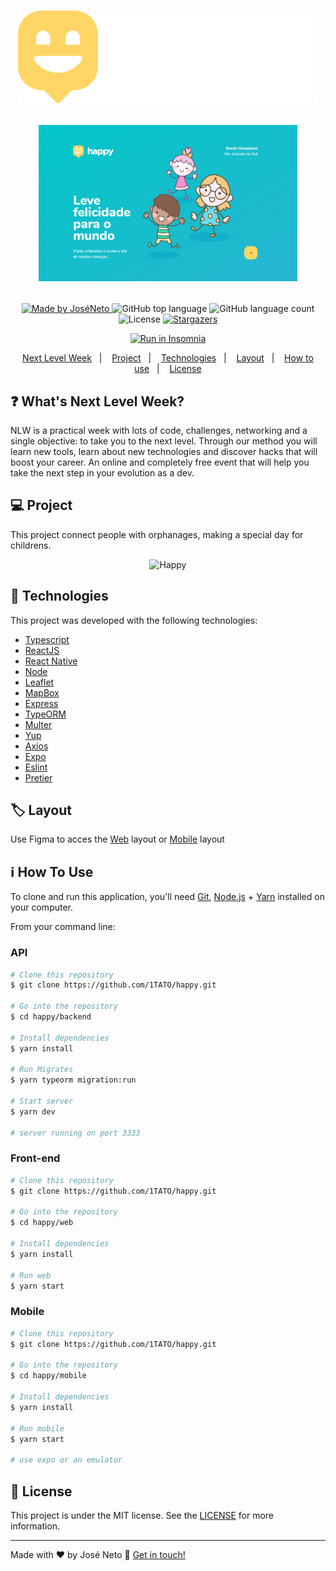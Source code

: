 <h1 align="center">
  <img src="https://github.com/1TATO/happy/blob/master/web/src/images/logo.svg" alt="Happy">
  
  <p align="center">
    <img src="https://github.com/1TATO/happy/blob/master/github/happy.png" alt="Happy" height="250">
  </p>
</h1>

<p align="center">
  <a href="https://www.linkedin.com/in/jose-neto-255862180//">
    <img alt="Made by JoséNeto" src="https://img.shields.io/badge/made%20by-JoséNeto-%2304D361">
  </a>
  
  <img alt="GitHub top language" src="https://img.shields.io/github/languages/top/1TATO/happy.svg">
  
  <img alt="GitHub language count" src="https://img.shields.io/github/languages/count/1TATO/happy.svg">
  
  <img alt="License" src="https://img.shields.io/badge/license-MIT-brightgreen">
  <a href="https://github.com/1TATO/happy/stargazers">
    <img alt="Stargazers" src="https://img.shields.io/github/stars/1TATO/happy?style=social">
  </a>
  
  <p align="center">
    <a href="https://insomnia.rest/run/?label=Happy&uri=https%3A%2F%2Fraw.githubusercontent.com%2F1TATO%2Fhappy%2Fmaster%2Fbackend%2FInsomnia.json"
      target="_blank">
      <img src="https://insomnia.rest/images/run.svg" alt="Run in Insomnia">
     </a>
  </p>
</p>

<p align="center">
  <a href="#-nlw">Next Level Week</a>&nbsp;&nbsp;&nbsp;|&nbsp;&nbsp;&nbsp;
  <a href="#-project">Project</a>&nbsp;&nbsp;&nbsp;|&nbsp;&nbsp;&nbsp;
  <a href="#rocket-Technologies">Technologies</a>&nbsp;&nbsp;&nbsp;|&nbsp;&nbsp;&nbsp;
  <a href="#-layout">Layout</a>&nbsp;&nbsp;&nbsp;|&nbsp;&nbsp;&nbsp;
  <a href="#-how-to-use">How to use</a>&nbsp;&nbsp;&nbsp;|&nbsp;&nbsp;&nbsp;
  <a href="#memo-license">License</a>
</p>

## :question: What's Next Level Week?
NLW is a practical week with lots of code, challenges, networking and a single objective: to take you to the next level.
Through our method you will learn new tools, learn about new technologies and discover hacks that will boost your career.
An online and completely free event that will help you take the next step in your evolution as a dev.

## :computer: Project
This project connect people with orphanages, making a special day for childrens.

<p align="center" width="500" height="400">
  <img src="https://media2.giphy.com/media/q7jfn7sdwhxXq7ItNm/giphy.gif" alt="Happy" />
</p>

## :rocket: Technologies
This project was developed with the following technologies:
-  [Typescript](https://www.typescriptlang.org)
-  [ReactJS](https://reactjs.org/)
-  [React Native](https://reactnative.dev)
-  [Node](https://nodejs.org/en/)
-  [Leaflet](https://leafletjs.com)
-  [MapBox](https://www.mapbox.com)
-  [Express](https://expressjs.com/pt-br/)
-  [TypeORM](https://typeorm.io/#/)
-  [Multer](https://www.npmjs.com/package/multer)
-  [Yup](https://www.npmjs.com/package/yup)
-  [Axios](https://github.com/axios/axios)
-  [Expo](https://expo.io)
-  [Eslint](https://eslint.org)
-  [Pretier](https://prettier.io)

## :label: Layout
Use Figma to acces the [Web](https://www.figma.com/file/91jGSRf9MkzoZEXxkPgJf5/Happy-Web-Copy?node-id=0%3A1) layout or
[Mobile](https://www.figma.com/file/C183PSOTo67C6BjSH8Q0JL/Happy-Mobile-Copy?node-id=48520%3A805) layout

## :information_source: How To Use
To clone and run this application, you'll need [Git](https://git-scm.com), [Node.js](https://nodejs.org/en/) + [Yarn](https://yarnpkg.com) installed on your computer.

From your command line:

### API
```bash
# Clone this repository
$ git clone https://github.com/1TATO/happy.git

# Go into the repository
$ cd happy/backend

# Install dependencies
$ yarn install

# Run Migrates
$ yarn typeorm migration:run

# Start server
$ yarn dev

# server running on port 3333
```

### Front-end
```bash
# Clone this repository
$ git clone https://github.com/1TATO/happy.git

# Go into the repository
$ cd happy/web

# Install dependencies
$ yarn install

# Run web
$ yarn start
```

### Mobile
```bash
# Clone this repository
$ git clone https://github.com/1TATO/happy.git

# Go into the repository
$ cd happy/mobile

# Install dependencies
$ yarn install

# Run mobile
$ yarn start

# use expo or an emulator
```

## :memo: License
This project is under the MIT license. See the [LICENSE](https://github.com/1TATO/happy/blob/master/LICENSE) for more information.

---
Made with ♥ by José Neto :wave: [Get in touch!](https://www.linkedin.com/in/jose-netopr/)
